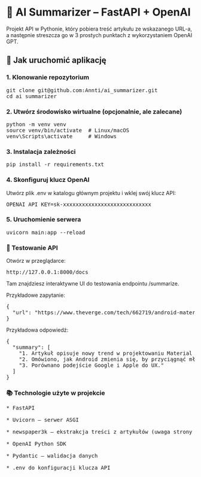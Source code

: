 # 🧠 AI Summarizer – FastAPI + OpenAI

Projekt API w Pythonie, który pobiera treść artykułu ze wskazanego URL-a, a następnie streszcza go w 3 prostych punktach z wykorzystaniem OpenAI GPT.

## 🚀 Jak uruchomić aplikację

### 1. Klonowanie repozytorium
<pre lang="markdown">
git clone git@github.com:Annti/ai_summarizer.git
cd ai_summarizer
</pre>

### 2. Utwórz środowisko wirtualne (opcjonalnie, ale zalecane)
<pre lang="markdown">
python -m venv venv
source venv/bin/activate  # Linux/macOS
venv\Scripts\activate     # Windows
</pre>

### 3. Instalacja zależności
<pre lang="markdown">
pip install -r requirements.txt
</pre>

### 4. Skonfiguruj klucz OpenAI

Utwórz plik .env w katalogu głównym projektu i wklej swój klucz API:
<pre lang="markdown">
OPENAI_API_KEY=sk-xxxxxxxxxxxxxxxxxxxxxxxxxxxx
</pre>

### 5. Uruchomienie serwera
<pre lang="markdown">
uvicorn main:app --reload
</pre>

### 🧪 Testowanie API
Otwórz w przeglądarce:
<pre lang="markdown">
http://127.0.0.1:8000/docs
</pre>
Tam znajdziesz interaktywne UI do testowania endpointu /summarize.

Przykładowe zapytanie:
<pre lang="markdown">
{
  "url": "https://www.theverge.com/tech/662719/android-material-3-gen-z-iphone"
}
</pre>

Przykładowa odpowiedź:
<pre lang="markdown">
{
  "summary": [
    "1. Artykuł opisuje nowy trend w projektowaniu Material 3.",
    "2. Omówiono, jak Android zmienia się, by przyciągnąć młodszych użytkowników.",
    "3. Porównano podejście Google i Apple do UX."
  ]
}
</pre>

### 📚 Technologie użyte w projekcie
<pre lang="markdown">
* FastAPI

* Uvicorn – serwer ASGI

* newspaper3k – ekstrakcja treści z artykułów (uwaga strony takie jak np. Onet blokuja newspaper3k)

* OpenAI Python SDK

* Pydantic – walidacja danych

* .env do konfiguracji klucza API
</pre>
